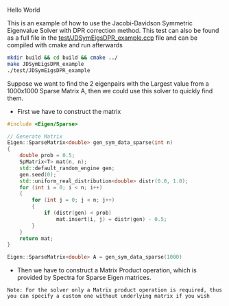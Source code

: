 Hello World

This is an example of how to use the Jacobi-Davidson Symmetric Eigenvalue Solver with DPR correction method. This test can also be found as a full file in the [test/JDSymEigsDPR_example.ccp](test/JDSymEigsDPR_example.cpp) file and can be compiled with cmake and run afterwards

```bash
mkdir build && cd build && cmake ../
make JDSymEigsDPR_example
./test/JDSymEigsDPR_example
```

Suppose we want to find the 2 eigenpairs with the Largest value from a 1000x1000 Sparse Matrix A, then we could use this solver to quickly find them.


- First we have to construct the matrix
```cpp
#include <Eigen/Sparse>

// Generate Matrix
Eigen::SparseMatrix<double> gen_sym_data_sparse(int n)
{
    double prob = 0.5;
    SpMatrix<T> mat(n, n);
    std::default_random_engine gen;
    gen.seed(0);
    std::uniform_real_distribution<double> distr(0.0, 1.0);
    for (int i = 0; i < n; i++)
    {
        for (int j = 0; j < n; j++)
        {
            if (distr(gen) < prob)
                mat.insert(i, j) = distr(gen) - 0.5;
        }
    }
    return mat;
}

Eigen::SparseMatrix<double> A = gen_sym_data_sparse(1000)
```

- Then we have to construct a Matrix Product operation, which is provided by Spectra for Sparse Eigen matrices. 

`Note: For the solver only a Matrix product operation is required, thus you can specify a custom one without underlying matrix if you wish`

